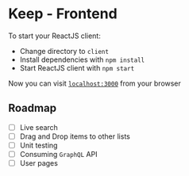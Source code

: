 # Keep - Frontend

To start your ReactJS client:

  * Change directory to  `client`
  * Install dependencies with `npm install`
  * Start ReactJS client with `npm start`

Now you can visit [`localhost:3000`](http://localhost:3000) from your browser

## Roadmap

- [ ] Live search
- [ ] Drag and Drop items to other lists
- [ ] Unit testing
- [ ] Consuming `GraphQL` API
- [ ] User pages